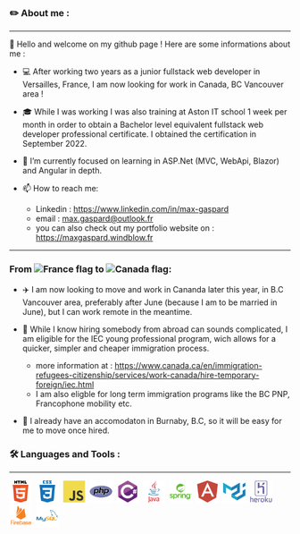 

	
### :pencil2: About me :
<hr>
👋 Hello and welcome on my github page ! Here are some informations about me :&nbsp;


- 💻 After working two years as a junior fullstack web developer in Versailles, France, I am now looking for work in Canada, BC Vancouver area !

- :mortar_board: While I was working I was also training at Aston IT school 1 week per month in order to obtain a Bachelor level equivalent fullstack web developer professional certificate. I obtained the certification in September 2022.

- :dart: I’m currently focused on learning in ASP.Net (MVC, WebApi, Blazor) and Angular in depth.

- :mailbox: How to reach me: 
  - Linkedin : https://www.linkedin.com/in/max-gaspard
  - email : max.gaspard@outlook.fr
  - you can also check out my portfolio website on : https://maxgaspard.windblow.fr
<hr>

### From <img src="https://github.com/csmoore/country-flag-icons/blob/master/country-flags-4x3-svg/fr.svg" title="France flad" alt="France flag" width="30" height="30"/> to <img src="https://github.com/csmoore/country-flag-icons/blob/master/country-flags-4x3-svg/ca.svg" title="Canada flag" alt="Canada flag" width="30" height="30"/>: 

- :airplane: I am now looking to move and work in Cananda later this year, in B.C Vancouver area, preferably after June (because I am to be married in June), but I can work remote in the meantime.

- :rocket: While I know hiring somebody from abroad can sounds complicated, I am eligible for the IEC young professional program, wich allows for a quicker, simpler and cheaper immigration process. 
	- more information at : https://www.canada.ca/en/immigration-refugees-citizenship/services/work-canada/hire-temporary-foreign/iec.html
	- I am also eligble for long term immigration programs like the BC PNP, Francophone mobility etc.

- :house_with_garden: I already have an accomodaton in Burnaby, B.C, so it will be easy for me to move once hired.

### :hammer_and_wrench: Languages and Tools :
<hr>
<div>
  <img src="https://github.com/devicons/devicon/blob/master/icons/html5/html5-original-wordmark.svg" title="HTML5" alt="HTML" width="40" height="40"/>&nbsp;
  <img src="https://github.com/devicons/devicon/blob/master/icons/css3/css3-plain-wordmark.svg"  title="CSS3" alt="CSS" width="40" height="40"/>&nbsp;
  <img src="https://github.com/devicons/devicon/blob/master/icons/javascript/javascript-original.svg" title="JavaScript" alt="JavaScript" width="40" height="40"/>&nbsp;
  <img src="https://github.com/devicons/devicon/blob/master/icons/php/php-original.svg" title="php" alt="php" width="40" height="40"/>&nbsp;
  <img src="https://github.com/devicons/devicon/blob/master/icons/csharp/csharp-original.svg" title="csharp" alt="csharp" width="40" height="40"/>&nbsp;
  <img src="https://github.com/devicons/devicon/blob/master/icons/java/java-original-wordmark.svg" title="Java" alt="Java" width="40" height="40"/>&nbsp;
  <img src="https://github.com/devicons/devicon/blob/master/icons/spring/spring-original-wordmark.svg" title="Spring" alt="Spring" width="40" height="40"/>&nbsp;
  <img src="https://github.com/devicons/devicon/blob/master/icons/angularjs/angularjs-plain.svg" title="Angular" alt="Angular" width="40" height="40"/>&nbsp;
  <img src="https://github.com/devicons/devicon/blob/master/icons/materialui/materialui-original.svg" title="Material UI" alt="Material UI" width="40" height="40"/>&nbsp;
	  <img src="https://github.com/devicons/devicon/blob/master/icons/heroku/heroku-original-wordmark.svg" title="heroku" alt="heroku" width="40" height="40"/>&nbsp;
  <img src="https://github.com/devicons/devicon/blob/master/icons/firebase/firebase-plain-wordmark.svg" title="Firebase" alt="Firebase" width="40" height="40"/>&nbsp;
  <img src="https://github.com/devicons/devicon/blob/master/icons/mysql/mysql-original-wordmark.svg" title="MySQL"  alt="MySQL" width="40" height="40"/>&nbsp;
</div>
